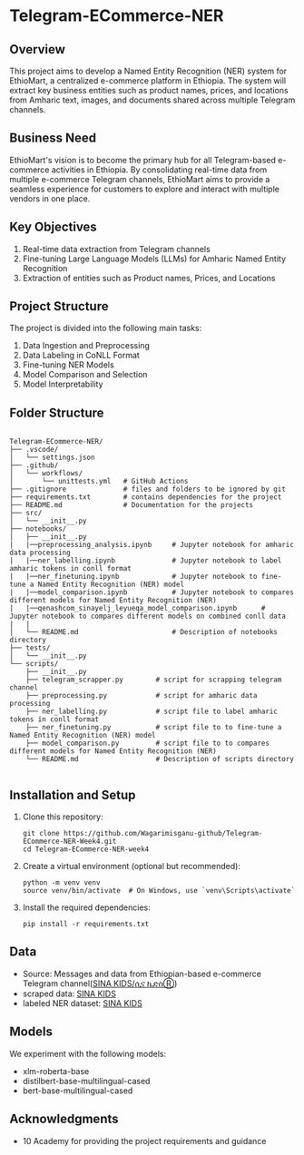 # Telegram-ECommerce-NER

## Overview

This project aims to develop a Named Entity Recognition (NER) system for EthioMart, a centralized e-commerce platform in Ethiopia. The system will extract key business entities such as product names, prices, and locations from Amharic text, images, and documents shared across multiple Telegram channels.


## Business Need

EthioMart's vision is to become the primary hub for all Telegram-based e-commerce activities in Ethiopia. By consolidating real-time data from multiple e-commerce Telegram channels, EthioMart aims to provide a seamless experience for customers to explore and interact with multiple vendors in one place.

## Key Objectives

1. Real-time data extraction from Telegram channels
2. Fine-tuning Large Language Models (LLMs) for Amharic Named Entity Recognition
3. Extraction of entities such as Product names, Prices, and Locations

## Project Structure

The project is divided into the following main tasks:

1. Data Ingestion and Preprocessing
2. Data Labeling in CoNLL Format
3. Fine-tuning NER Models
4. Model Comparison and Selection
5. Model Interpretability


## Folder Structure

```plaintext

Telegram-ECommerce-NER/
├── .vscode/
│   └── settings.json
├── .github/
│   └── workflows/
│       └── unittests.yml   # GitHub Actions
├── .gitignore              # files and folders to be ignored by git
├── requirements.txt        # contains dependencies for the project
├── README.md               # Documentation for the projects
├── src/
│   └── __init__.py
├── notebooks/
│   ├── __init__.py
|   |──preprocessing_analysis.ipynb     # Jupyter notebook for amharic data processing
|   |──ner_labelling.ipynb              # Jupyter notebook to label amharic tokens in conll format
|   |──ner_finetuning.ipynb             # Jupyter notebook to fine-tune a Named Entity Recognition (NER) model 
|   |──model_comparison.ipynb           # Jupyter notebook to compares different models for Named Entity Recognition (NER)
|   |──qenashcom_sinayelj_leyueqa_model_comparison.ipynb      # Jupyter notebook to compares different models on combined conll data
|   |
│   └── README.md                       # Description of notebooks directory 
├── tests/
│   └── __init__.py
└── scripts/
    ├── __init__.py
    ├── telegram_scrapper.py        # script for scrapping telegram channel 
    ├── preprocessing.py            # script for amharic data processing
    ├── ner_labelling.py            # script file to label amharic tokens in conll format
    ├── ner_finetuning.py           # script file to to fine-tune a Named Entity Recognition (NER) model 
    ├── model_comparison.py         # script file to to compares different models for Named Entity Recognition (NER)
    └── README.md                   # Description of scripts directory
    
```


## Installation and Setup
1. Clone this repository:
   ```
   git clone https://github.com/Wagarimisganu-github/Telegram-ECommerce-NER-Week4.git
   cd Telegram-ECommerce-NER-week4
   ```
2. Create a virtual environment (optional but recommended):
   ```
   python -m venv venv
   source venv/bin/activate  # On Windows, use `venv\Scripts\activate`

3. Install the required dependencies:
   ```
   pip install -r requirements.txt
   ```
## Data

- Source: Messages and data from Ethiopian-based e-commerce Telegram channel([SINA KIDS/ሲና ኪድስⓇ](https://t.me/sinayelj))
- scraped data: [SINA KIDS](link-to-sample-data)
- labeled NER dataset: [SINA KIDS](link-to-dataset)

## Models

We experiment with the following models:

- xlm-roberta-base
- distilbert-base-multilingual-cased
- bert-base-multilingual-cased





## Acknowledgments
- 10 Academy for providing the project requirements and guidance
